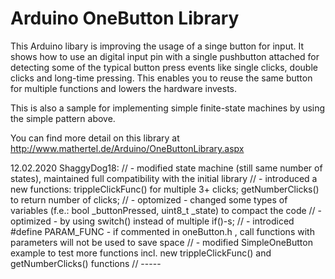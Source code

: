 Arduino OneButton Library
===

This Arduino libary is improving the usage of a singe button for input.
It shows how to use an digital input pin with a single pushbutton attached
for detecting some of the typical button press events like single clicks, double clicks and long-time pressing.
This enables you to reuse the same button for multiple functions and lowers the hardware invests.

This is also a sample for implementing simple finite-state machines by using the simple pattern above. 

You can find more detail on this library at
http://www.mathertel.de/Arduino/OneButtonLibrary.aspx

12.02.2020 ShaggyDog18: 
// - modified state machine (still same number of states), maintained full compatibility with the initial library
// - introduced a new functions: trippleClickFunc() for multiple 3+ clicks; getNumberClicks() to return number of clicks;
// - optomized - changed some types of variables (f.e.: bool _buttonPressed, uint8_t _state) to compact the code 
// - optimized - by using switch() instead of multiple if()-s; 
// - introdiced #define PARAM_FUNC - if commented in oneButton.h , call functions with parameters will not be used to save space
// - modified SimpleOneButton example to test more functions incl. new trippleClickFunc() and getNumberClicks() functions
// -----
